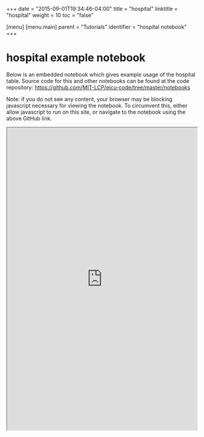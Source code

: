 +++
date = "2015-09-01T19:34:46-04:00"
title = "hospital"
linktitle = "hospital"
weight = 10
toc = "false"

[menu]
  [menu.main]
    parent = "Tutorials"
    identifier = "hospital notebook"
+++

# hospital example notebook

Below is an embedded notebook which gives example usage of the hospital table.
Source code for this and other notebooks can be found at the code repository:
https://github.com/MIT-LCP/eicu-code/tree/master/notebooks

Note: if you do not see any content, your browser may be blocking javascript necessary for viewing the notebook. To circumvent this, either allow javascript to run on this site, or navigate to the notebook using the above GitHub link.

<iframe src="http://nbviewer.jupyter.org/github/MIT-LCP/eicu-code/blob/master/notebooks/hospital.ipynb" width="100%" height="800" scrolling="yes"></iframe>

